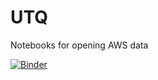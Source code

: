 # UTQ
 Notebooks for opening AWS data

[![Binder](https://mybinder.org/badge_logo.svg)](https://mybinder.org/v2/gh/mvantiggelen/UTQ/HEAD?urlpath=https%3A%2F%2Fgithub.com%2Fmvantiggelen%2FUTQ%2Fblob%2Fmain%2FOpen_data_Botanical_gardens.ipynb)
